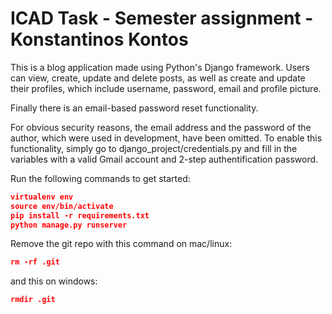 # ICAD Task - Semester assignment - Konstantinos Kontos


This is a blog application made using Python's Django framework. Users can view, create, update and delete posts, as well as create and update their profiles, which include username, password, email and profile picture. 

Finally there is an email-based password reset functionality. 

For obvious security reasons, the email address and the password of the author, which were used in development, have been omitted. To enable this functionality, simply go to django_project/credentials.py and fill in the variables with a valid Gmail account and 2-step authentification password.

Run the following commands to get started:

```json
virtualenv env
source env/bin/activate
pip install -r requirements.txt
python manage.py runserver
```

Remove the git repo with this command on mac/linux:

```json
rm -rf .git
```

and this on windows:

```json
rmdir .git
```
